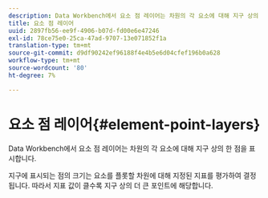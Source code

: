 ```yaml
---
description: Data Workbench에서 요소 점 레이어는 차원의 각 요소에 대해 지구 상의 한 점을 표시합니다.
title: 요소 점 레이어
uuid: 2897fb56-ee9f-4906-b07d-fd00e6e47246
exl-id: 78ce75e0-25ca-47ad-9707-13e071852f1a
translation-type: tm+mt
source-git-commit: d9df90242ef96188f4e4b5e6d04cfef196b0a628
workflow-type: tm+mt
source-wordcount: '80'
ht-degree: 7%

---
```


# 요소 점 레이어{#element-point-layers}

Data Workbench에서 요소 점 레이어는 차원의 각 요소에 대해 지구 상의 한 점을 표시합니다.

지구에 표시되는 점의 크기는 요소를 플롯할 차원에 대해 지정된 지표를 평가하여 결정됩니다. 따라서 지표 값이 클수록 지구 상의 더 큰 포인트에 해당합니다.
